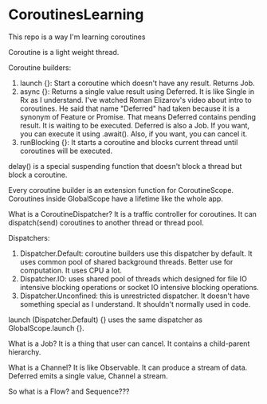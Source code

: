 # CoroutinesLearning
This repo is a way I'm learning coroutines

Coroutine is a light weight thread.


Coroutine builders:
1. launch {}: Start a coroutine which doesn't have any result. Returns Job.
2. async {}: Returns a single value result using Deferred. It is like Single in Rx as I understand. I've watched Roman Elizarov's video about intro to coroutines. He said that name "Deferred" had taken because it is a synonym of Feature or Promise. That means Deferred contains pending result. It is waiting to be executed. Deferred is also a Job. If you want, you can execute it using .await(). Also, if you want, you can cancel it.
3. runBlocking {}: It starts a coroutine and blocks current thread until coroutines will be executed.

delay() is a special suspending function that doesn't block a thread but block a coroutine.

Every coroutine builder is an extension function for CoroutineScope.
Coroutines inside GlobalScope have a lifetime like the whole app.

What is a CoroutineDispatcher?
It is a traffic controller for coroutines. It can dispatch(send) coroutines to another thread or thread pool.

Dispatchers:
1. Dispatcher.Default: coroutine builders use this dispatcher by default. It uses common pool of shared background threads. Better use for computation. It uses CPU a lot.
2. Dispatcher.IO: uses shared pool of threads which designed for file IO intensive blocking operations or socket IO intensive blocking operations.
3. Dispatcher.Unconfined: this is unrestricted dispatcher. It doesn't have something special as I understand. It shouldn't normally used in code.

launch (Dispatcher.Default) {} uses the same dispatcher as GlobalScope.launch {}.

What is a Job?
It is a thing that user can cancel. It contains a child-parent hierarchy. 

What is a Channel?
It is like Observable. It can produce a stream of data. Deferred emits a single value, Channel a stream.

So what is a Flow? and Sequence???
